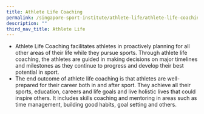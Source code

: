 ```yaml
---
title: Athlete Life Coaching
permalink: /singapore-sport-institute/athlete-life/athlete-life-coaching/
description: ""
third_nav_title: Athlete Life
---
```


*   Athlete Life Coaching facilitates athletes in proactively planning for all other areas of their life while they pursue sports. Through athlete life coaching, the athletes are guided in making decisions on major timelines and milestones as they continue to progress and develop their best potential in sport.
*   The end outcome of athlete life coaching is that athletes are well-prepared for their career both in and after sport. They achieve all their sports, education, careers and life goals and live holistic lives that could inspire others. It includes skills coaching and mentoring in areas such as time management, building good habits, goal setting and others.